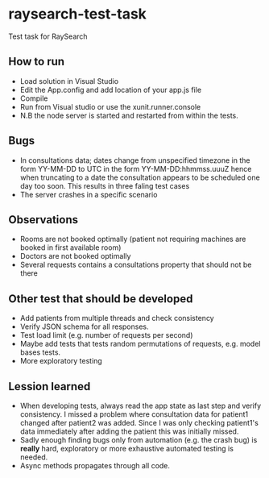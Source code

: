 # raysearch-test-task
Test task for RaySearch
## How to run
* Load solution in Visual Studio
* Edit the App.config and add location of your app.js file
* Compile
* Run from Visual studio or use the xunit.runner.console
* N.B the node server is started and restarted from within the tests.

## Bugs
* In consultations data; dates change from unspecified timezone in the form YY-MM-DD to
UTC in the form YY-MM-DD:hhmmss.uuuZ hence when truncating to a date the consultation appears to 
be scheduled one day too soon. This results in three faling test cases
* The server crashes in a specific scenario

## Observations
* Rooms are not booked optimally (patient not requiring machines are booked in first available room)
* Doctors are not booked optimally 
* Several requests contains a consultations property that should not be there

## Other test that should be developed
* Add patients from multiple threads and check consistency
* Verify JSON schema for all responses.
* Test load limit (e.g. number of requests per second)
* Maybe add tests that tests random permutations of requests, e.g. model bases tests.
* More exploratory testing

## Lession learned
* When developing tests, always read the app state as last step and verify consistency. I missed a problem where 
consultation data for patient1 changed after patient2 was added. Since I was only checking patient1's data immediately after adding 
the patient this was initially missed.
* Sadly enough finding bugs only from automation (e.g. the crash bug) is **really** hard, exploratory or more exhaustive automated testing is needed.
* Async methods propagates through all code. 

